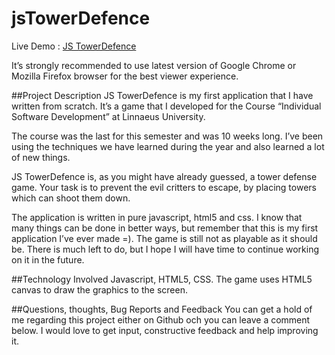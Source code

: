 jsTowerDefence
==============

Live Demo : [JS TowerDefence](http://joelstahre.com/jstowerdefence/td/)

It’s strongly recommended to use latest version of Google Chrome or Mozilla Firefox browser for the best viewer experience.

##Project Description
JS TowerDefence is my first application that I have written from scratch.
It’s a game that I developed for the Course “Individual Software Development” at Linnaeus University.

The course was the last for this semester and was 10 weeks long. I’ve been using the techniques we have learned during the year and also learned a lot of new things.

JS TowerDefence is, as you might have already guessed, a tower defense game.
Your task is to prevent the evil critters to escape, by placing towers which can shoot them down.

The application is written in pure javascript, html5 and css.
I know that many things can be done in better ways, but remember that this is my first application I’ve ever made =). The game is still not as playable as it should be. There is much left to do, but I hope I will have time to continue working on it in the future.

 

##Technology Involved
Javascript, HTML5, CSS. The game uses HTML5 canvas to draw the graphics to the screen.

 

##Questions, thoughts, Bug Reports and Feedback
You can get a hold of me regarding this project either on Github och you can leave a comment below.
I would love to get input, constructive feedback and help improving it.
